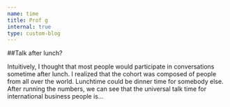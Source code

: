 ```yaml
---
name: time
title: Prof g
internal: true
type: custom-blog
---
```


##Talk after lunch?

Intuitively, I thought that most people would participate in conversations sometime after lunch. I realized that the cohort was composed of people from all over the world. Lunchtime could be dinner time for somebody else. After running the numbers, we can see that the universal talk time for international business people is...
